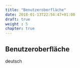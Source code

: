 ```yaml
---
title: "Benutzeroberfläche"
date: 2018-01-13T22:54:47+01:00
draft: true
weight : 5
chapter: true
---
```

## Benutzeroberfläche
deutsch